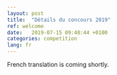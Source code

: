 ```yaml
---
layout: post
title:  "Détails du concours 2019"
ref: welcome
date:   2019-07-15 09:48:44 +0100
categories: competition
lang: fr
---
```


French translation is coming shortly.
